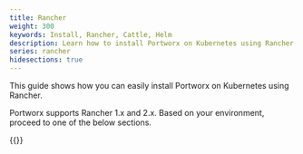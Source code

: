 ```yaml
---
title: Rancher
weight: 300
keywords: Install, Rancher, Cattle, Helm
description: Learn how to install Portworx on Kubernetes using Rancher
series: rancher
hidesections: true
---
```


This guide shows how you can easily install Portworx on Kubernetes using Rancher.

Portworx supports Rancher 1.x and 2.x. Based on your environment, proceed to one of the below sections.

{{<homelist series="px-rancher">}}
